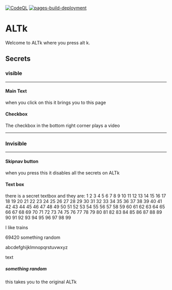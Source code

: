 [![CodeQL](https://github.com/dr-comeemeememem/ALTk/actions/workflows/codeql-analysis.yml/badge.svg)](https://github.com/dr-comeemeememem/ALTk/actions/workflows/codeql-analysis.yml)
[![pages-build-deployment](https://github.com/dr-comeemeememem/ALTk/actions/workflows/pages/pages-build-deployment/badge.svg)](https://github.com/dr-comeemeememem/ALTk/actions/workflows/pages/pages-build-deployment)
# ALTk
Welcome to ALTk where you press alt k. 
## Secrets
### visible
_______________________
#### Main Text

when you click on this it brings you to this page

#### Checkbox
The checkbox in the bottom right corner plays a video
_______________________

### Invisible

_______________________
#### Skipnav button

when you press this it disables all the secrets on ALTk

#### Text box

there is a secret textbox and they are:
1 2 3 4 5 6 7​ 8 9 10 11 12 13 14 15 16 17 18 19 20 21 22 23 24 25 26 27 28 29 30 31 32 33 34 35 36 37 38 39 40 41 42 43 44 45 46 47 48 49 50 51 52 53 54 55 56 57 58 59 60 61 62 63 64 65 66 67 68 69 70 71 72 73 74 75 76 77 78 79 80 81 82 83 84 85 86 87 88 89 90 91 92 93 94 95 96 97 98 99

I l​ike train​s

694​20
something ran​dom

ab​cdefghijkl​mnopqrstuvwxyz

te​xt

##### something random

this takes you to the original ALTk
